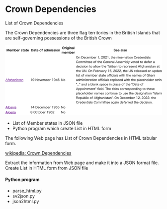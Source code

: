 Crown Dependencies
===============

List of Crown Dependencies

 The Crown Dependencies are three flag territories in the British Islands that are self-governing possessions of the British Crown

![crown dependencies](https://github.com/ohwada/World_Countries/blob/e6f5dbb17cc90359e61f1359b257145588747129/un_member_states/screenshots/un_countries.png)

- List of Member states in JSON file
- Python program which create List in HTML form

The following Web page has List of Crown Dependencies in HTML tabular form.

[wikipedia:  Crown Dependencies](https://en.wikipedia.org/wiki/Crown_Dependencies)

Extract the information from Web page
and make it into a JSON format file.
Create List in HTML form from JSON file

#### Python program
- parse_html.py
- sv2json.py
- json2html.py

